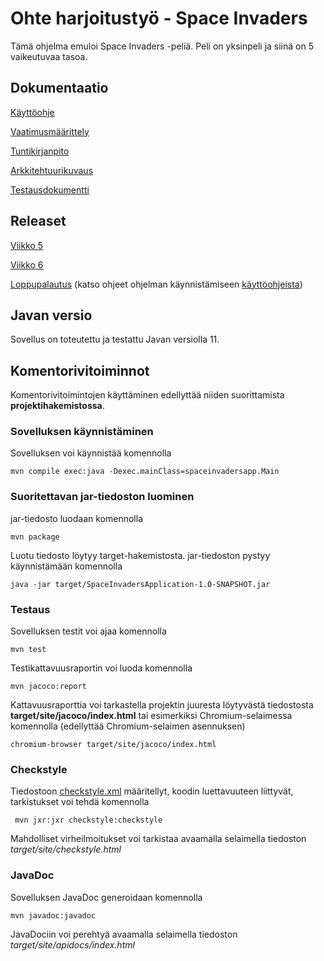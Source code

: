 # Ohte harjoitustyö - Space Invaders

Tämä ohjelma emuloi Space Invaders -peliä. Peli on yksinpeli ja siinä on 5 vaikeutuvaa tasoa.


## Dokumentaatio
[Käyttöohje](https://github.com/asianomainen/ot-harjoitustyo/blob/master/dokumentaatio/kayttoohje.md)

[Vaatimusmäärittely](https://github.com/asianomainen/ot-harjoitustyo/blob/master/dokumentaatio/vaatimusmaarittely.md)

[Tuntikirjanpito](https://github.com/asianomainen/ot-harjoitustyo/blob/master/dokumentaatio/tuntikirjanpito.md)

[Arkkitehtuurikuvaus](https://github.com/asianomainen/ot-harjoitustyo/blob/master/dokumentaatio/arkkitehtuuri.md)

[Testausdokumentti](https://github.com/asianomainen/ot-harjoitustyo/blob/master/dokumentaatio/testausdokumentti.md)

## Releaset

[Viikko 5](https://github.com/asianomainen/ot-harjoitustyo/releases/tag/viikko5_v2)

[Viikko 6](https://github.com/asianomainen/ot-harjoitustyo/releases/tag/viikko6_v2)

[Loppupalautus](https://github.com/asianomainen/ot-harjoitustyo/releases/tag/loppupalautus) (katso ohjeet ohjelman käynnistämiseen [käyttöohjeista](https://github.com/asianomainen/ot-harjoitustyo/blob/master/dokumentaatio/kayttoohje.md))

## Javan versio

Sovellus on toteutettu ja testattu Javan versiolla 11.

## Komentorivitoiminnot

Komentorivitoimintojen käyttäminen edellyttää niiden suorittamista **projektihakemistossa**.

### Sovelluksen käynnistäminen

Sovelluksen voi käynnistää komennolla

```
mvn compile exec:java -Dexec.mainClass=spaceinvadersapp.Main
```

### Suoritettavan jar-tiedoston luominen

jar-tiedosto luodaan komennolla

```
mvn package
```

Luotu tiedosto löytyy target-hakemistosta. jar-tiedoston pystyy käynnistämään komennolla

```
java -jar target/SpaceInvadersApplication-1.0-SNAPSHOT.jar
```

### Testaus

Sovelluksen testit voi ajaa komennolla

```
mvn test
```

Testikattavuusraportin voi luoda komennolla

```
mvn jacoco:report
```

Kattavuusraporttia voi tarkastella projektin juuresta löytyvästä tiedostosta **target/site/jacoco/index.html** tai esimerkiksi Chromium-selaimessa komennolla (edellyttää Chromium-selaimen asennuksen)

```
chromium-browser target/site/jacoco/index.html
```

### Checkstyle

Tiedostoon [checkstyle.xml](https://github.com/asianomainen/ot-harjoitustyo/blob/master/SpaceInvaders/checkstyle.xml) määritellyt, koodin luettavuuteen liittyvät, tarkistukset voi tehdä komennolla

```
 mvn jxr:jxr checkstyle:checkstyle
```

Mahdolliset virheilmoitukset voi tarkistaa avaamalla selaimella tiedoston _target/site/checkstyle.html_


### JavaDoc

Sovelluksen JavaDoc generoidaan komennolla

```
mvn javadoc:javadoc
```

JavaDociin voi perehtyä avaamalla selaimella tiedoston _target/site/apidocs/index.html_

